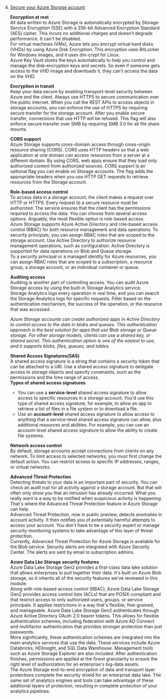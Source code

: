 4. [Secure your Azure Storage account](https://docs.microsoft.com/en-us/learn/modules/secure-azure-storage-account/)

    **Encryption at rest**<br/>
    All data written to Azure Storage is automatically encrypted by Storage Service Encryption (SSE) with a 256-bit Advanced Encryption Standard (AES) cipher. This incurs no additional charges and doesn't degrade performance. It can't be disabled.<br/>
    For virtual machines (VMs), Azure lets you encrypt virtual hard disks (VHDs) by using Azure Disk Encryption. This encryption uses BitLocker for Windows images, and it uses dm-crypt for Linux.<br/>
    Azure Key Vault stores the keys automatically to help you control and manage the disk-encryption keys and secrets. So even if someone gets access to the VHD image and downloads it, they can't access the data on the VHD.
    
    **Encryption in transit**<br/>
    Keep your data secure by enabling transport-level security between Azure and the client. Always use HTTPS to secure communication over the public internet. When you call the REST APIs to access objects in storage accounts, you can enforce the use of HTTPS by requiring secure transfer for the storage account. After you enable secure transfer, connections that use HTTP will be refused. This flag will also enforce secure transfer over SMB by requiring SMB 3.0 for all file share mounts.
    
    **CORS support**<br/>
    Azure Storage supports cross-domain access through cross-origin resource sharing (CORS). CORS uses HTTP headers so that a web application at one domain can access resources from a server at a different domain. By using CORS, web apps ensure that they load only authorized content from authorized sources.
    CORS support is an optional flag you can enable on Storage accounts. The flag adds the appropriate headers when you use HTTP GET requests to retrieve resources from the Storage account.
    
    **Role-based access control**<br/>
    To access data in a storage account, the client makes a request over HTTP or HTTPS. Every request to a secure resource must be authorized. The service ensures that the client has the permissions required to access the data. You can choose from several access options. Arguably, the most flexible option is role-based access.<br/>
    Azure Storage supports Azure Active Directory and role-based access control (RBAC) for both resource management and data operations. To security principals, you can assign RBAC roles that are scoped to the storage account. Use Active Directory to authorize resource management operations, such as configuration. Active Directory is supported for data operations on Blob and Queue storage.<br/>
    To a security principal or a managed identity for Azure resources, you can assign RBAC roles that are scoped to a subscription, a resource group, a storage account, or an individual container or queue.
    
    **Auditing access**<br/>
    Auditing is another part of controlling access. You can audit Azure Storage access by using the built-in Storage Analytics service.<br/>
    Storage Analytics logs every operation in real time, and you can search the Storage Analytics logs for specific requests. Filter based on the authentication mechanism, the success of the operation, or the resource that was accessed.
    
    *Azure Storage accounts can create authorized apps in Active Directory to control access to the data in blobs and queues. This authentication approach is the best solution for apps that use Blob storage or Queue storage. For other storage models, clients can use a shared key, or shared secret. This authentication option is one of the easiest to use, and it supports blobs, files, queues, and tables.*
    
    **Shared Access Signatures(SAS)**<br/>
    A shared access signature is a string that contains a security token that can be attached to a URI. Use a shared access signature to delegate access to storage objects and specify constraints, such as the permissions and the time range of access.<br/>
    **Types of shared access signatures**
    - You can use a **service-level** shared access signature to allow access to specific resources in a storage account. You'd use this type of shared access signature, for example, to allow an app to retrieve a list of files in a file system or to download a file.
    - Use an **account-level** shared access signature to allow access to anything that a service-level shared access signature can allow, plus additional resources and abilities. For example, you can use an account-level shared access signature to allow the ability to create file systems.
    
    **Network access control**<br/>
    By default, storage accounts accept connections from clients on any network. To limit access to selected networks, you must first change the default action. You can restrict access to specific IP addresses, ranges, or virtual networks.
    
    **Advanced Threat Protection**<br/>
    Detecting threats to your data is an important part of security. You can check an audit trail for all activity against a storage account. But that will often only show you that an intrusion has already occurred. What you really want is a way to be notified when suspicious activity is happening. That's where the Advanced Threat Protection feature in Azure Storage can help.<br/>
    Advanced Threat Protection, now in public preview, detects anomalies in account activity. It then notifies you of potentially harmful attempts to access your account. You don't have to be a security expert or manage security monitoring systems to take advantage of this layer of threat protection.<br/>
    Currently, Advanced Threat Protection for Azure Storage is available for the Blob service. Security alerts are integrated with Azure Security Center. The alerts are sent by email to subscription admins.
    
    **Azure Data Lke Storage security features**<br/>
    Azure Data Lake Storage Gen2 provides a first-class data lake solution that allows enterprises to pull together their data. It's built on Azure Blob storage, so it inherits all of the security features we've reviewed in this module.<br/>
    Along with role-based access control (RBAC), Azure Data Lake Storage Gen2 provides access control lists (ACLs) that are POSIX-compliant and that restrict access to only authorized users, groups, or service principals. It applies restrictions in a way that's flexible, fine-grained, and manageable. Azure Data Lake Storage Gen2 authenticates through Azure Active Directory OAuth 2.0 bearer tokens. This allows for flexible authentication schemes, including federation with Azure AD Connect and multifactor authentication that provides stronger protection than just passwords.<br/>
    More significantly, these authentication schemes are integrated into the main analytics services that use the data. These services include Azure Databricks, HDInsight, and SQL Data Warehouse. Management tools such as Azure Storage Explorer are also included. After authentication finishes, permissions are applied at the finest granularity to ensure the right level of authorization for an enterprise's big-data assets.<br/>
    The Azure Storage end-to-end encryption of data and transport layer protections complete the security shield for an enterprise data lake. The same set of analytics engines and tools can take advantage of these additional layers of protection, resulting in complete protection of your analytics pipelines.
